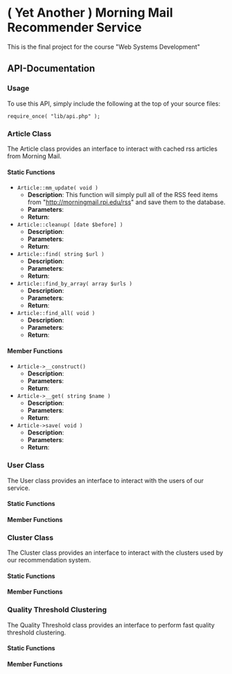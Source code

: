 # ( Yet Another ) Morning Mail Recommender Service

This is the final project for the course "Web Systems Development"

## API-Documentation

### Usage

To use this API, simply include the following at the top of your source files:

    require_once( "lib/api.php" );

### Article Class

The Article class provides an interface to interact with cached rss articles from Morning Mail.

#### Static Functions

 * `Article::mm_update( void )`
   * **Description**:
      This function will simply pull all of the RSS feed items from "http://morningmail.rpi.edu/rss" and save them to the database.
   * **Parameters**:
   * **Return**:
 * `Article::cleanup( [date $before] )`
   * **Description**:
   * **Parameters**:
   * **Return**:
 * `Article::find( string $url )`
   * **Description**:
   * **Parameters**:
   * **Return**:
 * `Article::find_by_array( array $urls )` 
   * **Description**:
   * **Parameters**:
   * **Return**:
 * `Article::find_all( void )`
   * **Description**:
   * **Parameters**:
   * **Return**:

#### Member Functions

 * `Article->__construct()`
   * **Description**:
   * **Parameters**:
   * **Return**:
 * `Article->__get( string $name )`
   * **Description**:
   * **Parameters**:
   * **Return**:
 * `Article->save( void )`
   * **Description**:
   * **Parameters**:
   * **Return**:

### User Class

The User class provides an interface to interact with the users of our service.

#### Static Functions

#### Member Functions

### Cluster Class

The Cluster class provides an interface to interact with the clusters used by our recommendation system.

#### Static Functions

#### Member Functions

### Quality Threshold Clustering

The Quality Threshold class provides an interface to perform fast quality threshold clustering.

#### Static Functions

#### Member Functions

